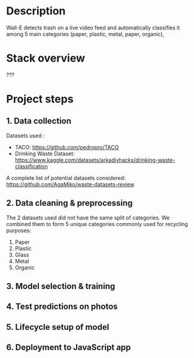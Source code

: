 # Description

Wall-E detects trash on a live video feed and automatically classifies it among
5 main categories (paper, plastic, metal, paper, organic),

# Stack overview

???

# Project steps

## 1. Data collection

Datasets used :
- TACO: https://github.com/pedropro/TACO
- Drinking Waste Dataset: https://www.kaggle.com/datasets/arkadiyhacks/drinking-waste-classification

A complete list of potential datasets considered: https://github.com/AgaMiko/waste-datasets-review

## 2. Data cleaning & preprocessing

The 2 datasets used did not have the same split of categories. We combined them to form 5 unique categories commonly used for recycling purposes:
1. Paper
2. Plastic
3. Glass
4. Metal
5. Organic


## 3. Model selection & training

## 4. Test predictions on photos

## 5. Lifecycle setup of model

## 6. Deployment to JavaScript app
